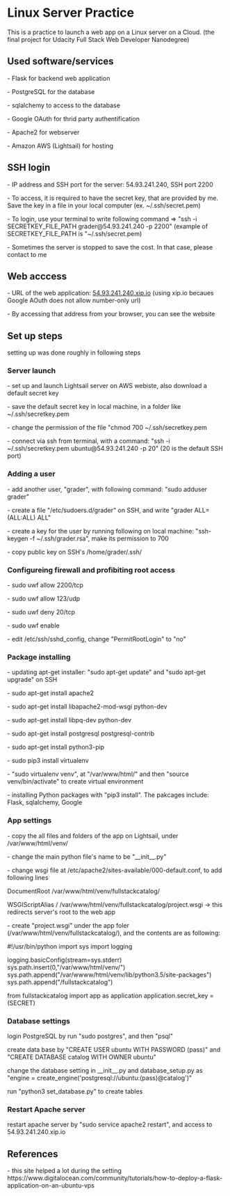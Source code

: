 <h1> Linux Server Practice </h1>

This is a practice to launch a web app on a Linux server on a Cloud. 
(the final project for Udacity Full Stack Web Developer Nanodegree) 



<h2>Used software/services </h2>
<p> - Flask for backend web application
<p> - PostgreSQL for the database 
<p> - sqlalchemy to access to the database
<p> - Google OAuth for thrid party authentification
<p> - Apache2 for webserver
<p> - Amazon AWS (Lightsail) for hosting


<h2>SSH login</h2> 
<p> - IP address and SSH port for the server:  54.93.241.240,  SSH port 2200     
<p> - To access, it is required to have the secret key, that are provided by me. Save the key in a file in your local computer (ex. ~/.ssh/secret.pem) 
<p> - To login, use your terminal to write following command =>  "ssh -i SECRETKEY_FILE_PATH grader@54.93.241.240 -p 2200"  (example of SECRETKEY_FILE_PATH is "~/.ssh/secret.pem) 
<p> - Sometimes the server is stopped to save the cost. In that case, please contact to me


<h2>Web acccess</h2>
<p> - URL of the web application:  <a href="http://54.93.241.240.xip.io">54.93.241.240.xip.io</a>   (using xip.io becaues Google AOuth does not allow number-only url) 
<p> - By accessing that address from your browser, you can see the website


<h2>Set up steps</h2>
<p> setting up was done roughly in following steps
<h3> Server launch </h3>
<p> - set up and launch Lightsail server on AWS webiste, also download a default secret key 
<p> - save the default secret key in local machine, in a folder like ~/.ssh/secretkey.pem
<p> - change the permission of the file  "chmod 700 ~/.ssh/secretkey.pem 
<p> - connect via ssh from terminal, with a command: "ssh -i ~/.ssh/secretkey.pem ubuntu@54.93.241.240 -p 20" (20 is the default SSH port) 
  
<h3> Adding a user </h3>
<p> - add another user, "grader", with following command: "sudo adduser grader" 
<p> - create a file "/etc/sudoers.d/grader" on SSH, and write "grader ALL=(ALL:ALL) ALL" 
<p> - create a key for the user by running following on local machine: "ssh-keygen -f ~/.ssh/grader.rsa", make its permission to 700
<p> - copy public key on SSH's /home/grader/.ssh/
  
<h3> Configureing firewall and profibiting root access </h3> 
<p> - sudo uwf allow 2200/tcp
<p> - sudo uwf allow 123/udp
<p> - sudo uwf deny 20/tcp
<p> - sudo uwf enable 
<p> - edit /etc/ssh/sshd_config,   change "PermitRootLogin" to "no" 

<h3> Package installing </h3> 
<p> - updating apt-get installer: "sudo apt-get update" and "sudo apt-get upgrade" on SSH
<p> - sudo apt-get install apache2   
<p> - sudo apt-get install libapache2-mod-wsgi python-dev
<p> - sudo apt-get install libpq-dev python-dev
<p> - sudo apt-get install postgresql postgresql-contrib
<p> - sudo apt-get install python3-pip 
<p> - sudo pip3 install virtualenv 
<p> - "sudo virtualenv venv", at "/var/www/html/"  and then "source venv/bin/activate" to create virtual environment 
<p> - installing Python packages with "pip3 install". The pakcages include: Flask, sqlalchemy, Google
  
<h3> App settings </h3> 
<p> - copy the all files and folders of the app on Lightsail, under /var/www/html/venv/
<p> - change the main python file's name to be "__init__.py"  
<p> - change wsgi file at /etc/apache2/sites-available/000-default.conf, to add following lines
<p> DocumentRoot /var/www/html/venv/fullstackcatalog/        
<p> WSGIScriptAlias / /var/www/html/venv/fullstackcatalog/project.wsgi   -> this redirects server's root to the web app
<p> - create "project.wsgi" under the app foler (/var/www/html/venv/fullstackcatalog/), and the contents are as following:

#!/usr/bin/python
import sys
import logging

logging.basicConfig(stream=sys.stderr)
sys.path.insert(0,"/var/www/html/venv/")
sys.path.append("/var/wwww/html/venv/lib/python3.5/site-packages")
sys.path.append("/fullstackcatalog")

from fullstackcatalog import app as application
application.secret_key = (SECRET) 

<h3> Database settings </h3> 
<p> login PostgreSQL by run "sudo postgres", and then "psql"
<p> create data base by "CREATE USER ubuntu WITH PASSWORD (pass)" and "CREATE DATABASE catalog WITH OWNER ubuntu" 
<p> change the database setting in __init__.py and database_setup.py as  "engine = create_engine('postgresql://ubuntu:(pass)@catalog')"
<p> run "python3 set_database.py" to create tables 

<h3> Restart Apache server </h3>
<p> restart apache server by "sudo service apache2 restart", and access to 54.93.241.240.xip.io

<h2>References</h2>
<p> - this site helped a lot during the setting https://www.digitalocean.com/community/tutorials/how-to-deploy-a-flask-application-on-an-ubuntu-vps  







  

